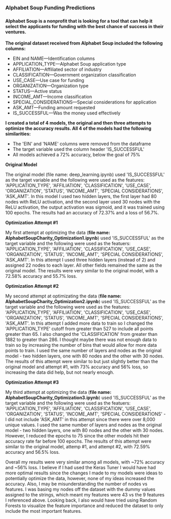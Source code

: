 <h3> Alphabet Soup Funding Predictions <h3>

#### Alphabet Soup is a nonprofit that is looking for a tool that can help it select the applicants for funding with the best chance of success in their ventures.

**The original dataset received from Alphabet Soup included the following columns:**

- EIN and NAME—Identification columns
- APPLICATION_TYPE—Alphabet Soup application type
- AFFILIATION—Affiliated sector of industry
- CLASSIFICATION—Government organization classification
- USE_CASE—Use case for funding
- ORGANIZATION—Organization type
- STATUS—Active status
- INCOME_AMT—Income classification
- SPECIAL_CONSIDERATIONS—Special considerations for application
- ASK_AMT—Funding amount requested
- IS_SUCCESSFUL—Was the money used effectively

**I created a total of 4 models, the original and then three attempts to optimize the accuracy results. All 4 of the models had the following similarities:**

- The 'EIN' and 'NAME' columns were removed from the dataframe 
- The target variable used the column header 'IS_SUCCESSFUL'
- All models achieved a 72% accuracy, below the goal of 75%

**Original Model**

The original model (file name: deep_learning.ipynb) used 'IS_SUCCESSFUL' as the target variable and the following were used as the features: 'APPLICATION_TYPE', 'AFFILIATION', 'CLASSIFICATION', 'USE_CASE', 'ORGANIZATION', 'STATUS', 'INCOME_AMT', 'SPECIAL CONSIDERATIONS', 'ASK_AMT'. In this model I used two hidden layers, the first layer had 80 nodes with ReLU activation, and the second layer used 30 nodes with the ReLU activation, the output activation was sigmoid, and it was trained using 100 epochs. The results had an accuracy of 72.37% and a loss of 56.7%.

**Optimization Attempt #1**

My first attempt at optimizing the data (**file name: AlphabetSoupCharity_Optimization1.ipynb**) used 'IS_SUCCESSFUL' as the target variable and the following were used as the featuers: 'APPLICATION_TYPE', 'AFFILIATION', 'CLASSIFICATION', 'USE_CASE', 'ORGANIZATION', 'STATUS', 'INCOME_AMT', 'SPECIAL CONSIDERATIONS', 'ASK_AMT'. In this attempt I used three hidden layers (instead of 2) and assigned 22 nodes to each layer. All other fields remained the same as the original model. The results were very similar to the original model, with a 72.58% accuracy and 55.7% loss.

**Optimization Attempt #2**

My second attempt at optimizating the data (**file name: AlphabetSoupCharity_Optimization2.ipynb**) used 'IS_SUCCESSFUL' as the target variable and the following were used as the features: 'APPLICATION_TYPE', 'AFFILIATION', 'CLASSIFICATION', 'USE_CASE', 'ORGANIZATION', 'STATUS', 'INCOME_AMT', 'SPECIAL CONSIDERATIONS', 'ASK_AMT'. In this attempt I added more data to train so I changed the 'APPLICATION_TYPE' cutoff from greater than 527 to include all points greater than 65. I also changed the 'CLASSIFICATION' from greater than 1882 to greater than 286. I thought maybe there was not enough data to train so by increasing the number of bins that would allow for more data points to train. I used the same number of layers and nodes as the original model - two hidden layers, one with 80 nodes and the other with 30 nodes. The results of this attempt were similar to but just slightly better than the original model and attempt #1, with 73% accuracy and 56% loss, so increasing the data did help, but not nearly enough. 

**Optimization Attempt #3**

My third attempt at optimizing the data (**file name: AlphabetSoupCharity_Optimization3.ipynb**) used 'IS_SUCCESSFUL' as the target variable and the following were used as the featuers: 'APPLICATION_TYPE', 'AFFILIATION', 'CLASSIFICATION', 'USE_CASE', 'ORGANIZATION', 'STATUS', 'INCOME_AMT', 'SPECIAL CONSIDERATIONS' - I did not include 'ASK_AMT' in this attempt since there were over 8,000 unique values. I used the same number of layers and nodes as the original model - two hidden layers, one with 80 nodes and the other with 30 nodes. However, I reduced the epochs to 75 since the other models hit their accuracy rate far before 100 epochs. The results of this attempt were similar to the original model, attemp #1, and attempt #2, with 72.59% accuracy and 56.5% loss. 


Overall my results were very similar among all models, with ~72% accuracy and ~56% loss. I believe if I had used the Keras Tuner I would have had more optimal results since the changes I made to my models were ideas to potentially optimize the data, however, none of my ideas increased the accuracy. Also, I may be misunderstanding the number of nodes vs features. I was basing my nodes off the dataset with the dummy values assigned to the strings, which meant my features were 43 vs the 9 features I referenced above. Looking back, I also would have tried using Random Forests to visualize the feature importance and reduced the dataset to only include the most important features.